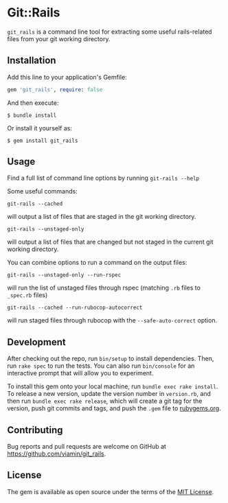 # Git::Rails

`git_rails` is a command line tool for extracting some useful rails-related files from your git working directory.

## Installation

Add this line to your application's Gemfile:

```ruby
gem 'git_rails', require: false
```

And then execute:

    $ bundle install

Or install it yourself as:

    $ gem install git_rails

## Usage

Find a full list of command line options by running `git-rails --help`

Some useful commands:
```
git-rails --cached
```
will output a list of files that are staged in the git working directory.

```
git-rails --unstaged-only
```
will output a list of files that are changed but not staged in the current git working directory.

You can combine options to run a command on the output files:
```
git-rails --unstaged-only --run-rspec
```
will run the list of unstaged files through rspec (matching `.rb` files to `_spec.rb` files)

```
git-rails --cached --run-rubocop-autocorrect
```
will run staged files through rubocop with the `--safe-auto-correct` option.

## Development

After checking out the repo, run `bin/setup` to install dependencies. Then, run `rake spec` to run the tests. You can also run `bin/console` for an interactive prompt that will allow you to experiment.

To install this gem onto your local machine, run `bundle exec rake install`. To release a new version, update the version number in `version.rb`, and then run `bundle exec rake release`, which will create a git tag for the version, push git commits and tags, and push the `.gem` file to [rubygems.org](https://rubygems.org).

## Contributing

Bug reports and pull requests are welcome on GitHub at https://github.com/viamin/git_rails.


## License

The gem is available as open source under the terms of the [MIT License](https://opensource.org/licenses/MIT).
